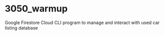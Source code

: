 # 3050_warmup
Google Firestore Cloud CLI program to manage and interact with used car listing database
